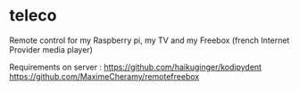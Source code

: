 # teleco
Remote control for my Raspberry pi, my TV and my Freebox (french Internet Provider media player)


Requirements on server :
https://github.com/haikuginger/kodipydent
https://github.com/MaximeCheramy/remotefreebox
